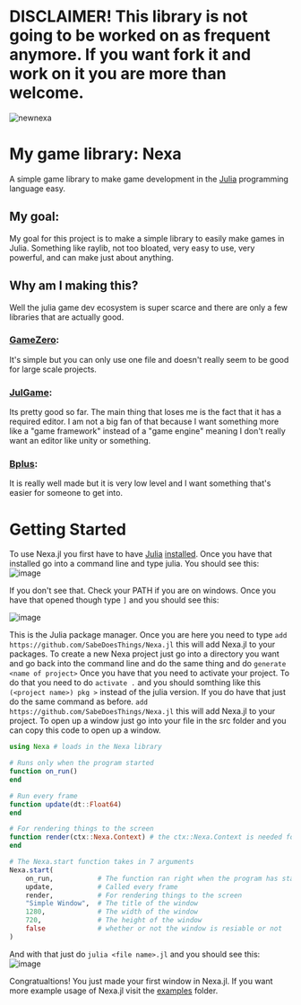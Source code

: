 # DISCLAIMER! This library is not going to be worked on as frequent anymore. If you want fork it and work on it you are more than welcome.

![newnexa](https://github.com/user-attachments/assets/1fa6df7d-37df-45cb-9bd8-e545ff6d96d4)

# My game library: Nexa
A simple game library to make game development in the [Julia](https://julialang.org/) programming language easy. 

## My goal:
My goal for this project is to make a simple library to easily make games in Julia. Something like raylib, not too bloated, very easy to use, very powerful, and can make just about anything.

## Why am I making this? 
Well the julia game dev ecosystem is super scarce and there are only a few libraries that are actually good. 
### [GameZero](https://github.com/aviks/GameZero.jl):
It's simple but you can only use one file and doesn't really seem to be good for large scale projects. 
### [JulGame](https://github.com/Kyjor/JulGame.jl):
Its pretty good so far. The main thing that loses me is the fact that it has a required editor. I am not a big fan of that because I want something more like a "game framework" instead of a "game engine" meaning I don't really want an editor like unity or something. 
### [Bplus](https://github.com/heyx3/Bplus.jl):
It is really well made but it is very low level and I want something that's easier for someone to get into.

# Getting Started
To use Nexa.jl you first have to have [Julia](https://julialang.org/) [installed](https://julialang.org/downloads/).
Once you have that installed go into a command line and type julia.
You should see this:
![image](https://github.com/user-attachments/assets/3899e7e1-0f69-4a90-be5d-fd0bd2b36620)

If you don't see that. Check your PATH if you are on windows.
Once you have that opened though type `]` and you should see this:

![image](https://github.com/user-attachments/assets/e3a09351-6421-4fc6-a77f-a8f7ad7c5797)

This is the Julia package manager. 
Once you are here you need to type `add https://github.com/SabeDoesThings/Nexa.jl` this will add Nexa.jl to your packages.
To create a new Nexa project just go into a directory you want and go back into the command line and do the same thing and do `generate <name of project>`
Once you have that you need to activate your project. 
To do that you need to do `activate .` and you should somthing like this
`(<project name>) pkg >` instead of the julia version.
If you do have that just do the same command as before. `add https://github.com/SabeDoesThings/Nexa.jl` this will add Nexa.jl to your project.
To open up a window just go into your file in the src folder and you can copy this code to open up a window.
```julia
using Nexa # loads in the Nexa library

# Runs only when the program started
function on_run()
end

# Run every frame
function update(dt::Float64)
end

# For rendering things to the screen
function render(ctx::Nexa.Context) # the ctx::Nexa.Context is needed for the library to use the low level rendering side of things
end

# The Nexa.start function takes in 7 arguments
Nexa.start(
    on_run,           # The function ran right when the program has started
    update,           # Called every frame
    render,           # For rendering things to the screen
    "Simple Window",  # The title of the window
    1280,             # The width of the window
    720,              # The height of the window
    false             # whether or not the window is resiable or not
)
```
And with that just do `julia <file name>.jl` and you should see this:
![image](https://github.com/user-attachments/assets/d898fda9-7231-473f-8661-b2d232a746be)

Congratualtions!
You just made your first window in Nexa.jl.
If you want more example usage of Nexa.jl visit the [examples](https://github.com/SabeDoesThings/Nexa.jl/tree/main/examples) folder.

